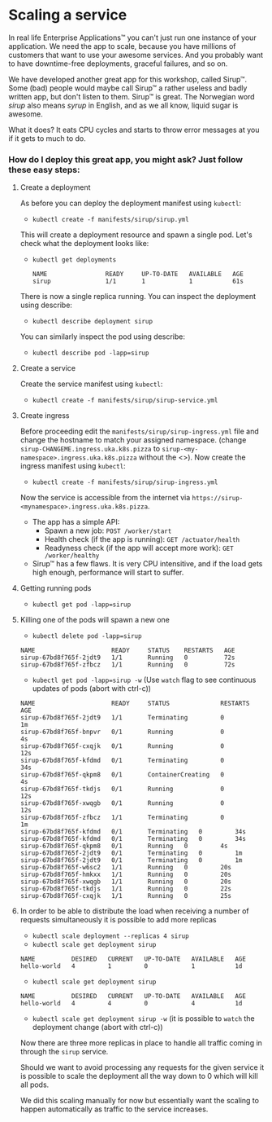 # Scaling a service

In real life Enterprise Applications™ you can't just run one instance of your application. We need the app to scale, because you have millions of customers that want to use your awesome services. And you probably want to have downtime-free deployments, graceful failures, and so on.

We have developed another great app for this workshop, called Sirup™. Some (bad) people would maybe call Sirup™ a rather useless and badly written app, but don't listen to them. Sirup™ is great. The Norwegian word *sirup* also means *syrup* in English, and as we all know, liquid sugar is awesome.

What it does? It eats CPU cycles and starts to throw error messages at you if it gets to much to do.

### How do I deploy this great app, you might ask? Just follow these easy steps:

1. Create a deployment
    
    As before you can deploy the deployment manifest using `kubectl`:
    - `kubectl create -f manifests/sirup/sirup.yml`

    This will create a deployment resource and spawn a single pod. Let's check what the deployment looks like:

    - `kubectl get deployments`
      ```
      NAME                READY     UP-TO-DATE   AVAILABLE   AGE
      sirup               1/1       1            1           61s
      ```
    There is now a single replica running. You can inspect the deployment using describe:
    - `kubectl describe deployment sirup`
    
    You can similarly inspect the pod using describe:
    - `kubectl describe pod -lapp=sirup`

1. Create a service
    
    Create the service manifest using `kubectl`:
    - `kubectl create -f manifests/sirup/sirup-service.yml`

1. Create ingress
    
    Before proceeding edit the `manifests/sirup/sirup-ingress.yml` file and change the hostname to match your assigned namespace.  (change `sirup-CHANGEME.ingress.uka.k8s.pizza` to `sirup-<my-namespace>.ingress.uka.k8s.pizza` without the <>).
    Now create the ingress manifest using `kubectl`:
    - `kubectl create -f manifests/sirup/sirup-ingress.yml`
    
    Now the service is accessible from the internet via `https://sirup-<mynamespace>.ingress.uka.k8s.pizza`.

    - The app has a simple API:
      - Spawn a new job: `POST /worker/start`
      - Health check (if the app is running): `GET /actuator/health`
      - Readyness check (if the app will accept more work): `GET /worker/healthy`
    - Sirup™ has a few flaws. It is very CPU intensitive, and if the load gets high enough, performance will start to suffer.

1. Getting running pods
    - `kubectl get pod -lapp=sirup`

1. Killing one of the pods will spawn a new one
    - `kubectl delete pod -lapp=sirup`
    ```
    NAME                     READY     STATUS    RESTARTS   AGE
    sirup-67bd8f765f-2jdt9   1/1       Running   0          72s
    sirup-67bd8f765f-zfbcz   1/1       Running   0          72s
    ```
    - `kubectl get pod -lapp=sirup -w` (Use `watch` flag to see continuous updates of pods (abort with ctrl-c))
    ```
    NAME                     READY     STATUS              RESTARTS   AGE
    sirup-67bd8f765f-2jdt9   1/1       Terminating         0          1m
    sirup-67bd8f765f-bnpvr   0/1       Running             0          4s
    sirup-67bd8f765f-cxqjk   0/1       Running             0          12s
    sirup-67bd8f765f-kfdmd   0/1       Terminating         0          34s
    sirup-67bd8f765f-qkpm8   0/1       ContainerCreating   0          4s
    sirup-67bd8f765f-tkdjs   0/1       Running             0          12s
    sirup-67bd8f765f-xwqgb   0/1       Running             0          12s
    sirup-67bd8f765f-zfbcz   1/1       Terminating         0          1m
    sirup-67bd8f765f-kfdmd   0/1       Terminating   0         34s
    sirup-67bd8f765f-kfdmd   0/1       Terminating   0         34s
    sirup-67bd8f765f-qkpm8   0/1       Running   0         4s
    sirup-67bd8f765f-2jdt9   0/1       Terminating   0         1m
    sirup-67bd8f765f-2jdt9   0/1       Terminating   0         1m
    sirup-67bd8f765f-w6sc2   1/1       Running   0         20s
    sirup-67bd8f765f-hmkxx   1/1       Running   0         20s
    sirup-67bd8f765f-xwqgb   1/1       Running   0         20s
    sirup-67bd8f765f-tkdjs   1/1       Running   0         22s
    sirup-67bd8f765f-cxqjk   1/1       Running   0         25s
    ```

1. In order to be able to distribute the load when receiving a number of requests simultaneously it is possible to add more replicas
    - `kubectl scale deployment --replicas 4 sirup`
    - `kubectl scale get deployment sirup`
    ```
    NAME          DESIRED   CURRENT   UP-TO-DATE   AVAILABLE   AGE
    hello-world   4         1         0            1           1d
    ```
    - `kubectl scale get deployment sirup`
    ```
    NAME          DESIRED   CURRENT   UP-TO-DATE   AVAILABLE   AGE
    hello-world   4         4         0            4           1d
    ```
    - `kubectl scale get deployment sirup -w` (it is possible to `watch` the deployment change (abort with ctrl-c))

    Now there are three more replicas in place to handle all traffic coming in through the `sirup` service.

    Should we want to avoid processing any requests for the given service it is possible to scale the deployment all the way down to 0 which will kill all pods. 

    We did this scaling manually for now but essentially want the scaling to happen automatically as traffic to the service increases.
